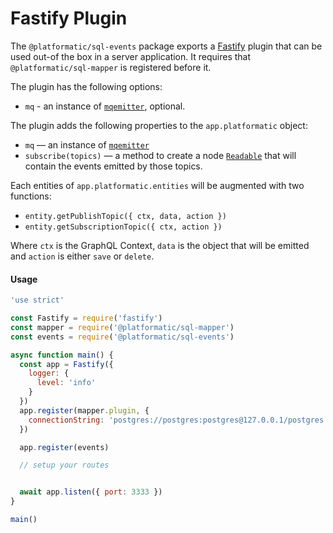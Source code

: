 # Fastify Plugin

The `@platformatic/sql-events` package exports a [Fastify](https://fastify.io) plugin that can be used out-of the box in a server application.
It requires that `@platformatic/sql-mapper` is registered before it.

The plugin has the following options:

* `mq` - an instance of [`mqemitter`](https://npm.im/mqemitter), optional.

The plugin adds the following properties to the `app.platformatic` object:

- `mq` — an instance of [`mqemitter`](https://npm.im/mqemitter)
- `subscribe(topics)` — a method to create a node [`Readable`](https://nodejs.org/api/stream.html#new-streamreadableoptions)
  that will contain the events emitted by those topics.

Each entities of `app.platformatic.entities` will be augmented with two functions:

* `entity.getPublishTopic({ ctx, data, action })` 
* `entity.getSubscriptionTopic({ ctx, action })`

Where `ctx` is the GraphQL Context, `data` is the object that will be emitted and `action` is either `save` or `delete`.

#### Usage

```js
'use strict'

const Fastify = require('fastify')
const mapper = require('@platformatic/sql-mapper')
const events = require('@platformatic/sql-events')

async function main() {
  const app = Fastify({
    logger: {
      level: 'info'
    }
  })
  app.register(mapper.plugin, {
    connectionString: 'postgres://postgres:postgres@127.0.0.1/postgres'
  })

  app.register(events)

  // setup your routes


  await app.listen({ port: 3333 })
}

main()
```
